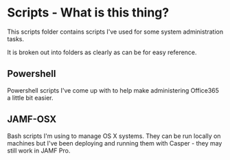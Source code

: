 # Scripts - What is this thing?
This scripts folder contains scripts I've used for some system administration tasks.

It is broken out into folders as clearly as can be for easy reference.

## Powershell
Powershell scripts I've come up with to help make administering Office365 a little bit easier.

## JAMF-OSX
Bash scripts I'm using to manage OS X systems. They can be run locally on machines but I've been deploying and running them with Casper - they may still work in JAMF Pro.
